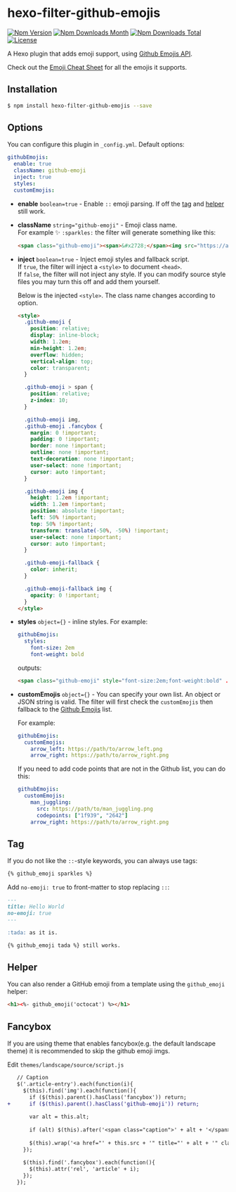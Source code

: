 # hexo-filter-github-emojis

[![Npm Version](https://img.shields.io/npm/v/hexo-filter-github-emojis.svg)](https://npmjs.org/package/hexo-filter-github-emojis)
[![Npm Downloads Month](https://img.shields.io/npm/dm/hexo-filter-github-emojis.svg)](https://npmjs.org/package/hexo-filter-github-emojis)
[![Npm Downloads Total](https://img.shields.io/npm/dt/hexo-filter-github-emojis.svg)](https://npmjs.org/package/hexo-filter-github-emojis)
[![License](https://img.shields.io/npm/l/hexo-filter-github-emojis.svg)](https://npmjs.org/package/hexo-filter-github-emojis)

A Hexo plugin that adds emoji support, using [Github Emojis API][ghemojis].

Check out the [Emoji Cheat Sheet](http://www.webpagefx.com/tools/emoji-cheat-sheet/) for all the emojis it supports.

## Installation

``` bash
$ npm install hexo-filter-github-emojis --save
```

## Options

You can configure this plugin in `_config.yml`. Default options:

``` yaml
githubEmojis:
  enable: true
  className: github-emoji
  inject: true
  styles:
  customEmojis:
```

- **enable** `boolean=true` - Enable `::` emoji parsing. If off the [tag](#tag) and [helper](#helper) still work.

- **className** `string="github-emoji"` - Emoji class name.  
  For example :sparkles: `:sparkles:` the filter will generate something like this:

  ```html
  <span class="github-emoji"><span>&#x2728;</span><img src="https://assets-cdn.github.com/images/icons/emoji/unicode/2728.png?v8"></span>
  ```

- **inject** `boolean=true` - Inject emoji styles and fallback script.  
  If `true`, the filter will inject a `<style>` to document `<head>`.  
  If `false`, the filter will not inject any style. If you can modify source style files you may turn this off and add them yourself.  
  
  Below is the injected `<style>`. The class name changes according to option.

  ```html
  <style>
    .github-emoji {
      position: relative;
      display: inline-block;
      width: 1.2em;
      min-height: 1.2em;
      overflow: hidden;
      vertical-align: top;
      color: transparent;
    }

    .github-emoji > span {
      position: relative;
      z-index: 10;
    }

    .github-emoji img,
    .github-emoji .fancybox {
      margin: 0 !important;
      padding: 0 !important;
      border: none !important;
      outline: none !important;
      text-decoration: none !important;
      user-select: none !important;
      cursor: auto !important;
    }

    .github-emoji img {
      height: 1.2em !important;
      width: 1.2em !important;
      position: absolute !important;
      left: 50% !important;
      top: 50% !important;
      transform: translate(-50%, -50%) !important;
      user-select: none !important;
      cursor: auto !important;
    }

    .github-emoji-fallback {
      color: inherit;
    }

    .github-emoji-fallback img {
      opacity: 0 !important;
    }
  </style>
  ```

- **styles** `object={}` - inline styles. For example:

  ```yaml
  githubEmojis:
    styles:
      font-size: 2em
      font-weight: bold
  ```

  outputs:

  ```html
  <span class="github-emoji" style="font-size:2em;font-weight:bold" ...>
  ```

- **customEmojis** `object={}` - You can specify your own list. An object or JSON string is valid. The filter will first check the `customEmojis` then fallback to the [Github Emojis][ghemojis] list.

  For example:

  ```yaml
  githubEmojis:
    customEmojis:
      arrow_left: https://path/to/arrow_left.png
      arrow_right: https://path/to/arrow_right.png
  ```

  If you need to add code points that are not in the Github list, you can do this:

  ```yaml
  githubEmojis:
    customEmojis:
      man_juggling:
        src: https://path/to/man_juggling.png
        codepoints: ["1f939", "2642"]
      arrow_right: https://path/to/arrow_right.png
  ```

## Tag

If you do not like the `::`-style keywords, you can always use tags:

```html
{% github_emoji sparkles %}
```

Add `no-emoji: true` to front-matter to stop replacing `::`:

```md
---
title: Hello World
no-emoji: true
---

:tada: as it is.

{% github_emoji tada %} still works.
```

## Helper

You can also render a GitHub emoji from a template using the `github_emoji` helper:

```html
<h1><%- github_emoji('octocat') %></h1>
```

## Fancybox

If you are using theme that enables fancybox(e.g. the default landscape theme) it is recommended to skip the github emoji imgs.

Edit `themes/landscape/source/script.js`

```diff
   // Caption
   $('.article-entry').each(function(i){
     $(this).find('img').each(function(){
       if ($(this).parent().hasClass('fancybox')) return;
+      if ($(this).parent().hasClass('github-emoji')) return;
 
       var alt = this.alt;
 
       if (alt) $(this).after('<span class="caption">' + alt + '</span>');
 
       $(this).wrap('<a href="' + this.src + '" title="' + alt + '" class="fancybox"></a>');
     });
 
     $(this).find('.fancybox').each(function(){
       $(this).attr('rel', 'article' + i);
     });
   });
```

[ghemojis]: https://api.github.com/emojis
